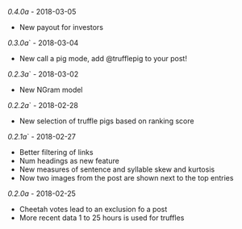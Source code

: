 *0.4.0a* - 2018-03-05

* New payout for investors

*0.3.0a*` - 2018-03-04

* New call a pig mode, add @trufflepig to your post!

*0.2.3a*` - 2018-03-02

* New NGram model

*0.2.2a*` - 2018-02-28

* New selection of truffle pigs based on ranking score

*0.2.1a*` - 2018-02-27

* Better filtering of links
* Num headings as new feature
* New measures of sentence and syllable skew and kurtosis
* Now two images from the post are shown next to the top entries

*0.2.0a* - 2018-02-25

* Cheetah votes lead to an exclusion fo a post
* More recent data 1 to 25 hours is used for truffles
